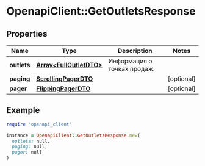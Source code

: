 # OpenapiClient::GetOutletsResponse

## Properties

| Name | Type | Description | Notes |
| ---- | ---- | ----------- | ----- |
| **outlets** | [**Array&lt;FullOutletDTO&gt;**](FullOutletDTO.md) | Информация о точках продаж. |  |
| **paging** | [**ScrollingPagerDTO**](ScrollingPagerDTO.md) |  | [optional] |
| **pager** | [**FlippingPagerDTO**](FlippingPagerDTO.md) |  | [optional] |

## Example

```ruby
require 'openapi_client'

instance = OpenapiClient::GetOutletsResponse.new(
  outlets: null,
  paging: null,
  pager: null
)
```

